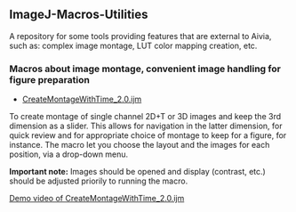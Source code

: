 ## ImageJ-Macros-Utilities
A repository for some tools providing features that are external to Aivia, such as: complex image montage, LUT color mapping creation, etc.

### Macros about image montage, convenient image handling for figure preparation

* [CreateMontageWithTime_2.0.ijm](/CreateMontageWithTime_2.0.ijm "Right-click > Save as to download file")

To create montage of single channel 2D+T or 3D images and keep the 3rd dimension as a slider. This allows for navigation in the latter dimension, for quick review and for appropriate choice of montage to keep for a figure, for instance.
The macro let you choose the layout and the images for each position, via a drop-down menu. 

<b>Important note:</b> Images should be opened and display (contrast, etc.) should be adjusted priorily to running the macro.

[Demo video of CreateMontageWithTime_2.0.ijm](/DRVisionFiles/Videos/CreateMontageWithTime_2.0.ijm.mp4 "Demo video")
